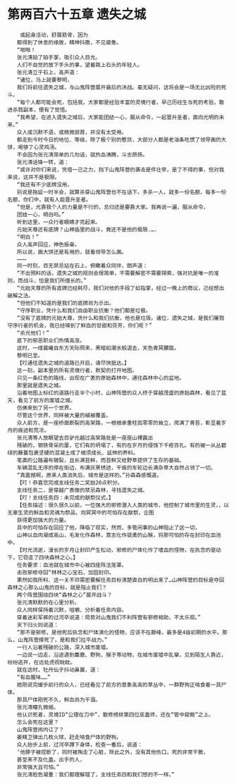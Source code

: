 # 第两百六十五章 遗失之城
        或起身活动，舒展筋骨，因为
       都得到了休息的缘故，精神抖擞，不见疲惫。
       “啪啪！
       张元清拍了拍手掌，吸引众人目光。
       人们不自觉的放下手头的事，望着跳上石头的年轻人。
       张元清立于石上，高声道：
       “诸位，马上就要黎明，
       我们将前往遗失之城，与山鬼阵营展开最后的决战。毫无疑问，这将会是一场无比凶险的死斗。
       “每个人都可能会死，包括我，大家都是经验丰富的灵境行者，早己历经生与死的考验，敢进杀戮副本，便有了觉悟。
       “我希望，在进入遗失之城后，大家能团结一心，服从命令，一起晋升圣者，面向光明的未来。”
       众人或沉默不语，或微微颔首，并没有太受用。
       都走到今时今日的地位、等级，除了极个别的憨货，大部分人都是老油条吃惯了领导画的大饼，喝够了心灵鸡汤。
       不会因为张元清简单的几句话，就热血沸腾，斗志昂扬。
       张元清话锋一转，道：
       “或许对你们来说，凭借一己之力，挡下山鬼阵营的袭击是件壮举，是了不得的事，但对我来说，这并不是极限。
       “我还有不少底牌没用。
       别说是拖延一时半会，就算杀穿山鬼阵营也不在话下。多杀一人，就多一份名额，每多一份名额，你们中，就有人能晋升圣者。
       “但是，光靠我个人的力量是不行的，总归还是要靠大家。我再说一遍，服从命令，
       团结一心，明白吗。”
       听到这里，一众行者眼睛才亮起来。
       元始天尊还有底牌？山神庙里的战斗，竟还不是他的极限.….
       “明白！”
       众人高声回应，神色振奋。
       所以说，画大饼还是有用的，就看领导怎么画。
       ………
       同一时刻，百无禁忌站在石上，俯瞰着众同伴，朗声道：
       “不出预料的话，遗失之城的规则会很简单，不需要解密不需要探索，强对抗是唯一的准则，而战斗，恰是我们所擅长的。”
       “元始天尊的所有底牌已经耗尽，我们对他的手段了如指掌，经过一晚上的商议，己经想出破解之法。
       “但他们不知道的是我们的底牌尚为示出。
       “守序职业，凭什么和我们自由职业抗衡？他们都是垃极。
       “没有了底牌的元始大尊，凭什么和我们抗衡，他也是垃圾。诸位，遗失之城，是我们屠戮守序行者的机会，我已经嗅到了鲜血的甘甜和芬芳，你们呢？”
       “杀光他们！”
       底下的邪恶职业们热情高涨。
       这时，一缕晨曦自东方天际照来，黑暗如潮水般退去，天色青冥朦胧。
       黎明已至。
       【叮通往遗失之城的道路已开启，请尽快抵达。】
       这一刻，副本里的所有灵境行者，默契的打开地图。
       只见一条红色的路线，出现在广袤的原始森林中，通往森林中心的盆地。
       那里就是遗失之城。
       沿着地图上标红的道路行走半个小时，山神阵营的众人终于穿越茂盛的原始森林，看见了蓝天，看见了前方的废墟之城。
       仿佛来到了另一个世界。
       尽管这个世界，同样被大量的植被覆盖。
       众人前方，是一座桥面断裂的高架路，一根根承重柱孤零零的耸立，爬满了青苔，彰显着岁月的痕迹和荒凉。
       张元清等人放眼望去目驴光越过高架路处是一座座山裸露出
       残破的，钢铁骨采的厦，它们有的坍塌了，有的在岁月的侵蚀下千疮百孔。有的被一从丛碧绿的藤蔓包裹坚硬的混凝土成了根须成长、延伸的养料。
       笔直的公路遍布皲裂，且长满苔鲜，而苔鲜又给野草提供了生存的基础。
       车辆混乱无序的停在街边，布满灰黑锈迹，干痕的车轮边长满杂草大自然占领了一切。
       “真震撼啊，原来人类消失后，城市是这样的。”孙森森感慨道。
       【叮！恭喜您完成支线任务二奖励20点积分。
       支线任务二，是穿越广表做的禁忌森林，寻找遗失之城。
       【叮！支线任务四：未完成的献祭仪式。】
       【任务描述：很久很久以前，一位强大的邪修潜入人类的城市，他控制了城市里的生灵，，以无辜生灵的鲜血和灵魂为祭品，向冥冥中的可怕存在献祭，企图
       获得更加强大的力量。
       具中的可怕存在回应了他，降临了现实，然而，多管闲事的山神阻止了这一切，
       山神以血肉凝成高山，毛发化作森林，意志化作骁勇的山猴，将那可怕的存在封印在血池中。
       【时光流逝，漫长的岁月让封印产生松动，邪修的尸体化作了嗜血的怪物，在执念的驱动下，它窃走了四块森林之心。】
       任务要求：血池就在城市中心被四座阵法笼罩。
       击败邪修夺回“林林之心宝石，加固封印。
       果然如我所料、这一关不邓需密要解任务目标清楚直白的明出来了…山神阵营的目标是夺回森林之心那么山鬼的目标，就是阻止我们？
       两个阵营围绕四块“森林之心”展开战斗？
       张元清默默的在心里分析。
       众人同样保持着沉默，咀嚼、分析着任务内容。
       穿着迷彩军裤的过河卒说道：局势对山鬼我们不利阵营有邪修相助，不太乐观。”
       天下归火则说道：
       “那不是邪修，是他死后执念和尸体演化的怪物，应该不在巅峰，最多是4级初期的水平。那么，山鬼阵营撑死了，是和我们拉平战力。”
       一行人沿着残破的公路，深入城市废墟。
       一边说一边走，沿途遇到麋鹿、野狗、猴子等动物，在城市废墟中乱窜，见到陌生人靠近，纷纷逃开，在远处虎视眈眈。
       就在这时，牡丹仙子抖动鼻翼，道：
       “有血腥味……”
       她刚说完缓步前行的众人，已经看见了前方的景象高高的草丛中，一群野狗正啃食着一具尸体。
       那具尸体刚死不久，鲜血尚为干涸。
       张元清瞳孔微缩。
       他认识死者，灵境ID“公理在刀中”，散修榜排第四位巫蛊师，还在“管中窥鲍”之上。
       怎么会死在这里？
       山鬼阵营闹内讧了？
       姜精卫弹出几枚火球，赶走啃食尸体的野狗。
       众人抬步上前，过河卒蹲下身体，检查一番后，说道：
       ‘他脖子被捏断了，同时被掏走了心脏，除此之外，没有其他伤口，死的非常干脆，
       甚至来不及化蛊。出手的人，
       非常强大且可怕。”
       张元清脸色凝重：我们都理解错了，支线任务四和我们想的不一样。”